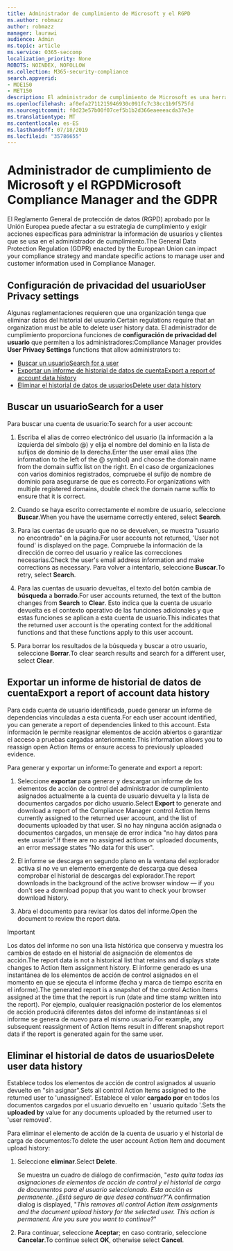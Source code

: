 ```yaml
---
title: Administrador de cumplimiento de Microsoft y el RGPD
ms.author: robmazz
author: robmazz
manager: laurawi
audience: Admin
ms.topic: article
ms.service: O365-seccomp
localization_priority: None
ROBOTS: NOINDEX, NOFOLLOW
ms.collection: M365-security-compliance
search.appverid:
- MOE150
- MET150
description: El administrador de cumplimiento de Microsoft es una herramienta gratuita de evaluación de riesgos basada en flujos de trabajo en el portal de confianza de servicios de Microsoft. El administrador de cumplimiento le permite realizar un seguimiento, asignar y comprobar actividades de cumplimiento normativo relacionadas con los servicios en la nube de Microsoft.
ms.openlocfilehash: af0efa2711215946930c091fc7c38cc1b9f575fd
ms.sourcegitcommit: f0d23e57b00f07cef5b1b2d366eaeeeacda37e3e
ms.translationtype: MT
ms.contentlocale: es-ES
ms.lasthandoff: 07/18/2019
ms.locfileid: "35786655"
---
```

# <a name="microsoft-compliance-manager-and-the-gdpr"></a><span data-ttu-id="53822-104">Administrador de cumplimiento de Microsoft y el RGPD</span><span class="sxs-lookup"><span data-stu-id="53822-104">Microsoft Compliance Manager and the GDPR</span></span>

<span data-ttu-id="53822-105">El Reglamento General de protección de datos (RGPD) aprobado por la Unión Europea puede afectar a su estrategia de cumplimiento y exigir acciones específicas para administrar la información de usuarios y clientes que se usa en el administrador de cumplimiento.</span><span class="sxs-lookup"><span data-stu-id="53822-105">The General Data Protection Regulation (GDPR) enacted by the European Union can impact your compliance strategy and mandate specific actions to manage user and customer information used in Compliance Manager.</span></span>

## <a name="user-privacy-settings"></a><span data-ttu-id="53822-106">Configuración de privacidad del usuario</span><span class="sxs-lookup"><span data-stu-id="53822-106">User Privacy settings</span></span>

<span data-ttu-id="53822-107">Algunas reglamentaciones requieren que una organización tenga que eliminar datos del historial del usuario.</span><span class="sxs-lookup"><span data-stu-id="53822-107">Certain regulations require that an organization must be able to delete user history data.</span></span> <span data-ttu-id="53822-108">El administrador de cumplimiento proporciona funciones de **configuración de privacidad del usuario** que permiten a los administradores:</span><span class="sxs-lookup"><span data-stu-id="53822-108">Compliance Manager provides **User Privacy Settings** functions that allow administrators to:</span></span>
  
- [<span data-ttu-id="53822-109">Buscar un usuario</span><span class="sxs-lookup"><span data-stu-id="53822-109">Search for a user</span></span>](#search-for-a-user)
- [<span data-ttu-id="53822-110">Exportar un informe de historial de datos de cuenta</span><span class="sxs-lookup"><span data-stu-id="53822-110">Export a report of account data history</span></span>](#export-a-report-of-account-data-history)
- [<span data-ttu-id="53822-111">Eliminar el historial de datos de usuarios</span><span class="sxs-lookup"><span data-stu-id="53822-111">Delete user data history</span></span>](#delete-user-data-history)
  
## <a name="search-for-a-user"></a><span data-ttu-id="53822-112">Buscar un usuario</span><span class="sxs-lookup"><span data-stu-id="53822-112">Search for a user</span></span>

<span data-ttu-id="53822-113">Para buscar una cuenta de usuario:</span><span class="sxs-lookup"><span data-stu-id="53822-113">To search for a user account:</span></span>
  
1. <span data-ttu-id="53822-114">Escriba el alias de correo electrónico del usuario (la información a la izquierda del símbolo @) y elija el nombre del dominio en la lista de sufijos de dominio de la derecha.</span><span class="sxs-lookup"><span data-stu-id="53822-114">Enter the user email alias (the information to the left of the @ symbol) and choose the domain name from the  domain suffix list on the right.</span></span> <span data-ttu-id="53822-115">En el caso de organizaciones con varios dominios registrados, compruebe el sufijo de nombre de dominio para asegurarse de que es correcto.</span><span class="sxs-lookup"><span data-stu-id="53822-115">For organizations with multiple registered domains, double check the domain name suffix to ensure that it is correct.</span></span>

2. <span data-ttu-id="53822-116">Cuando se haya escrito correctamente el nombre de usuario, seleccione **Buscar**.</span><span class="sxs-lookup"><span data-stu-id="53822-116">When you have the username correctly entered, select **Search**.</span></span>

3. <span data-ttu-id="53822-117">Para las cuentas de usuario que no se devuelven, se muestra "usuario no encontrado" en la página.</span><span class="sxs-lookup"><span data-stu-id="53822-117">For user accounts not returned, 'User not found' is displayed on the page.</span></span> <span data-ttu-id="53822-118">Compruebe la información de la dirección de correo del usuario y realice las correcciones necesarias.</span><span class="sxs-lookup"><span data-stu-id="53822-118">Check the user's email address information and make corrections as necessary.</span></span> <span data-ttu-id="53822-119">Para volver a intentarlo, seleccione **Buscar**.</span><span class="sxs-lookup"><span data-stu-id="53822-119">To retry, select **Search**.</span></span>

4. <span data-ttu-id="53822-120">Para las cuentas de usuario devueltas, el texto del botón cambia de **búsqueda** a **borrado**.</span><span class="sxs-lookup"><span data-stu-id="53822-120">For user accounts returned, the text of the button changes from **Search** to **Clear**.</span></span> <span data-ttu-id="53822-121">Esto indica que la cuenta de usuario devuelta es el contexto operativo de las funciones adicionales y que estas funciones se aplican a esta cuenta de usuario.</span><span class="sxs-lookup"><span data-stu-id="53822-121">This indicates that the returned user account is the operating context for the additional functions and that these functions apply to this user account.</span></span>

5. <span data-ttu-id="53822-122">Para borrar los resultados de la búsqueda y buscar a otro usuario, seleccione **Borrar**.</span><span class="sxs-lookup"><span data-stu-id="53822-122">To clear search results and search for a different user, select **Clear**.</span></span>

## <a name="export-a-report-of-account-data-history"></a><span data-ttu-id="53822-123">Exportar un informe de historial de datos de cuenta</span><span class="sxs-lookup"><span data-stu-id="53822-123">Export a report of account data history</span></span>

<span data-ttu-id="53822-124">Para cada cuenta de usuario identificada, puede generar un informe de dependencias vinculadas a esta cuenta.</span><span class="sxs-lookup"><span data-stu-id="53822-124">For each user account identified, you can generate a report of dependencies linked to this account.</span></span> <span data-ttu-id="53822-125">Esta información le permite reasignar elementos de acción abiertos o garantizar el acceso a pruebas cargadas anteriormente.</span><span class="sxs-lookup"><span data-stu-id="53822-125">This information allows you to reassign open Action Items or ensure access to previously uploaded evidence.</span></span>
  
 <span data-ttu-id="53822-126">Para generar y exportar un informe:</span><span class="sxs-lookup"><span data-stu-id="53822-126">To generate and export a report:</span></span>
  
1. <span data-ttu-id="53822-127">Seleccione **exportar** para generar y descargar un informe de los elementos de acción de control del administrador de cumplimiento asignados actualmente a la cuenta de usuario devuelta y la lista de documentos cargados por dicho usuario.</span><span class="sxs-lookup"><span data-stu-id="53822-127">Select **Export** to generate and download a report of the Compliance Manager control Action Items currently assigned to the returned user account, and the list of documents uploaded by that user.</span></span> <span data-ttu-id="53822-128">Si no hay ninguna acción asignada o documentos cargados, un mensaje de error indica "no hay datos para este usuario".</span><span class="sxs-lookup"><span data-stu-id="53822-128">If there are no assigned actions or uploaded documents, an error message states "No data for this user".</span></span>

2. <span data-ttu-id="53822-129">El informe se descarga en segundo plano en la ventana del explorador activa si no ve un elemento emergente de descarga que desea comprobar el historial de descargas del explorador.</span><span class="sxs-lookup"><span data-stu-id="53822-129">The report downloads in the background of the active browser window — if you don't see a download popup that you want to check your browser download history.</span></span>

3. <span data-ttu-id="53822-130">Abra el documento para revisar los datos del informe.</span><span class="sxs-lookup"><span data-stu-id="53822-130">Open the document to review the report data.</span></span>

> [!IMPORTANT]
> <span data-ttu-id="53822-131">Los datos del informe no son una lista histórica que conserva y muestra los cambios de estado en el historial de asignación de elementos de acción.</span><span class="sxs-lookup"><span data-stu-id="53822-131">The report data is not a historical list that retains and displays state changes to Action Item assignment history.</span></span> <span data-ttu-id="53822-132">El informe generado es una instantánea de los elementos de acción de control asignados en el momento en que se ejecuta el informe (fecha y marca de tiempo escrita en el informe).</span><span class="sxs-lookup"><span data-stu-id="53822-132">The generated report is a snapshot of the control Action Items assigned at the time that the report is run (date and time stamp written into the report).</span></span> <span data-ttu-id="53822-133">Por ejemplo, cualquier reasignación posterior de los elementos de acción producirá diferentes datos del informe de instantáneas si el informe se genera de nuevo para el mismo usuario.</span><span class="sxs-lookup"><span data-stu-id="53822-133">For example, any subsequent reassignment of Action Items result in different snapshot report data if the report is generated again for the same user.</span></span>
  
## <a name="delete-user-data-history"></a><span data-ttu-id="53822-134">Eliminar el historial de datos de usuarios</span><span class="sxs-lookup"><span data-stu-id="53822-134">Delete user data history</span></span>

<span data-ttu-id="53822-135">Establece todos los elementos de acción de control asignados al usuario devuelto en "sin asignar".</span><span class="sxs-lookup"><span data-stu-id="53822-135">Sets all control Action Items assigned to the returned user to 'unassigned'.</span></span> <span data-ttu-id="53822-136">Establece el valor **cargado por** en todos los documentos cargados por el usuario devuelto en ' usuario quitado '.</span><span class="sxs-lookup"><span data-stu-id="53822-136">Sets the **uploaded by** value for any documents uploaded by the returned user to 'user removed'.</span></span>
  
<span data-ttu-id="53822-137">Para eliminar el elemento de acción de la cuenta de usuario y el historial de carga de documentos:</span><span class="sxs-lookup"><span data-stu-id="53822-137">To delete the user account Action Item and document upload history:</span></span>
  
1. <span data-ttu-id="53822-138">Seleccione **eliminar**.</span><span class="sxs-lookup"><span data-stu-id="53822-138">Select **Delete**.</span></span>

    <span data-ttu-id="53822-139">Se muestra un cuadro de diálogo de confirmación, "*esto quita todas las asignaciones de elementos de acción de control y el historial de carga de documentos para el usuario seleccionado. Esta acción es permanente. ¿Está seguro de que desea continuar?*"</span><span class="sxs-lookup"><span data-stu-id="53822-139">A confirmation dialog is displayed, "*This removes all control Action Item assignments and the document upload history for the selected user. This action is permanent. Are you sure you want to continue?*"</span></span>

2. <span data-ttu-id="53822-140">Para continuar, seleccione **Aceptar**; en caso contrario, seleccione **Cancelar**.</span><span class="sxs-lookup"><span data-stu-id="53822-140">To continue select **OK**, otherwise select **Cancel**.</span></span>
